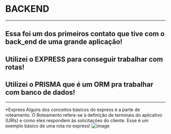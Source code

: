 # BACKEND
----------------------------------
## Essa foi um dos primeiros contato que tive com o back_end de uma grande aplicação!
## Utilizei o EXPRESS para conseguir trabalhar com rotas!
## Utilizei o PRISMA que é um ORM pra trabalhar com banco de dados!

-----------------------------------

*Express
Alguns dos conceitos básicos do express é a parte de roteamento. O Roteamento refere-se à definição de terminais do aplicativo (URIs) e como eles respondem às solicitações do cliente.
Esse é um exemplo básico de uma rota no express!
![image](https://user-images.githubusercontent.com/82242762/192648086-7e890eb1-8585-4ac9-a26d-8190ae6bcfbb.png)
